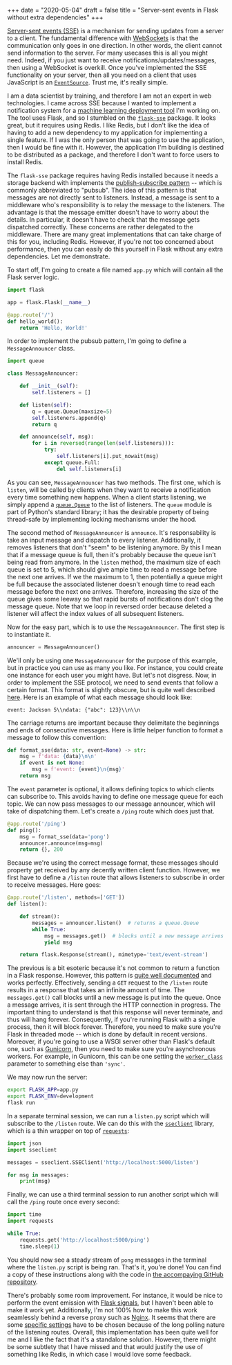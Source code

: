 +++
date = "2020-05-04"
draft = false
title = "Server-sent events in Flask without extra dependencies"
+++

[Server-sent events (SSE)](https://www.wikiwand.com/en/Server-sent_events) is a mechanism for sending updates from a server to a client. The fundamental difference with [WebSockets](https://www.wikiwand.com/en/WebSocket) is that the communication only goes in one direction. In other words, the client cannot send information to the server. For many usecases this is all you might need. Indeed, if you just want to receive notifications/updates/messages, then using a WebSocket is overkill. Once you've implemented the SSE functionality on your server, then all you need on a client that uses JavaScript is an [`EventSource`](https://developer.mozilla.org/en-US/docs/Web/API/EventSource). Trust me, it's really simple.

I am a data scientist by training, and therefore I am not an expert in web technologies. I came across SSE because I wanted to implement a notification system for a [machine learning deployment tool](https://github.com/creme-ml/chantilly) I'm working on. The tool uses Flask, and so I stumbled on the [`flask-sse`](https://github.com/singingwolfboy/flask-sse) package. It looks great, but it requires using Redis. I like Redis, but I don't like the idea of having to add a new dependency to my application for implementing a single feature. If I was the only person that was going to use the application, then I would be fine with it. However, the application I'm building is destined to be distributed as a package, and therefore I don't want to force users to install Redis.

The `flask-sse` package requires having Redis installed because it needs a storage backend with implements the [publish-subscribe pattern](https://www.wikiwand.com/en/Publish%E2%80%93subscribe_pattern) -- which is commonly abbreviated to "pubsub". The idea of this pattern is that messages are not directly sent to listeners. Instead, a message is sent to a middleware who's responsibility is to relay the message to the listeners. The advantage is that the message emitter doesn't have to worry about the details. In particular, it doesn't have to check that the message gets dispatched correctly. These concerns are rather delegated to the middleware. There are many great implementations that can take charge of this for you, including Redis. However, if you're not too concerned about performance, then you can easily do this yourself in Flask without any extra dependencies. Let me demonstrate.

To start off, I'm going to create a file named `app.py` which will contain all the Flask server logic.

```py
import flask

app = flask.Flask(__name__)

@app.route('/')
def hello_world():
    return 'Hello, World!'
```

In order to implement the pubsub pattern, I'm going to define a `MessageAnnouncer` class.

```py
import queue

class MessageAnnouncer:

    def __init__(self):
        self.listeners = []

    def listen(self):
        q = queue.Queue(maxsize=5)
        self.listeners.append(q)
        return q

    def announce(self, msg):
        for i in reversed(range(len(self.listeners))):
            try:
                self.listeners[i].put_nowait(msg)
            except queue.Full:
                del self.listeners[i]
```

As you can see, `MessageAnnouncer` has two methods. The first one, which is `listen`, will be called by clients when they want to receive a notification every time something new happens. When a client starts listening, we simply append a [`queue.Queue`](https://docs.python.org/3/library/queue.html#queue.Queue) to the list of listeners. The `queue` module is part of Python's standard library; it has the desirable property of being thread-safe by implementing locking mechanisms under the hood.

The second method of `MessageAnnouncer` is `announce`. It's responsability is take an input message and dispatch to every listener. Additionally, it removes listeners that don't "seem" to be listening anymore. By this I mean that if a message queue is full, then it's probably because the queue isn't being read from anymore. In the `listen` method, the maximum size of each queue is set to 5, which should give ample time to read a message before the next one arrives. If we the maximum to 1, then potentially a queue might be full because the associated listener doesn't enough time to read each message before the next one arrives. Therefore, increasing the size of the queue gives some leeway so that rapid bursts of notifications don't clog the message queue. Note that we loop in reversed order because deleted a listener will affect the index values of all subsequent listeners.

Now for the easy part, which is to use the `MessageAnnouncer`. The first step is to instantiate it.

```py
announcer = MessageAnnouncer()
```

We'll only be using one `MessageAnnouncer` for the purpose of this example, but in practice you can use as many you like. For instance, you could create one instance for each user you might have. But let's not disgress. Now, in order to implement the SSE protocol, we need to send events that follow a certain format. This format is slightly obscure, but is quite well described [here](https://developer.mozilla.org/en-US/docs/Web/API/Server-sent_events/Using_server-sent_events#Event_stream_format). Here is an example of what each message should look like:

```
event: Jackson 5\\ndata: {"abc": 123}\\n\\n
```

The carriage returns are important because they delimitate the beginnings and ends of consecutive messages. Here is little helper function to format a message to follow this convention:

```py
def format_sse(data: str, event=None) -> str:
    msg = f'data: {data}\n\n'
    if event is not None:
        msg = f'event: {event}\n{msg}'
    return msg
```

The `event` parameter is optional, it allows defining topics to which clients can subscribe to. This avoids having to define one message queue for each topic. We can now pass messages to our message announcer, which will take of dispatching them. Let's create a `/ping` route which does just that.

```py
@app.route('/ping')
def ping():
    msg = format_sse(data='pong')
    announcer.announce(msg=msg)
    return {}, 200
```

Because we're using the correct message format, these messages should property get received by any decently written client function. However, we first have to define a `/listen` route that allows listeners to subscribe in order to receive messages. Here goes:

```py
@app.route('/listen', methods=['GET'])
def listen():

    def stream():
        messages = announcer.listen()  # returns a queue.Queue
        while True:
            msg = messages.get()  # blocks until a new message arrives
            yield msg

    return flask.Response(stream(), mimetype='text/event-stream')
```

The previous is a bit esoteric because it's not common to return a function in a Flask response. However, this pattern is [quite well documented](https://flask.palletsprojects.com/en/1.1.x/patterns/streaming/) and works perfectly. Effectively, sending a `GET` request to the `/listen` route results in a response that takes an infinite amount of time. The `messages.get()` call blocks until a new message is put into the queue. Once a message arrives, it is sent through the HTTP connection in progress. The important thing to understand is that this response will never terminate, and thus will hang forever. Consequently, if you're running Flask with a single process, then it will block forever. Therefore, you need to make sure you're Flask in threaded mode -- which is done by default in recent versions. Moreover, if you're going to use a WSGI server other than Flask's default one, such as [Gunicorn](https://gunicorn.org/), then you need to make sure you're asynchronous workers. For example, in Gunicorn, this can be one setting the [`worker_class`](https://docs.gunicorn.org/en/stable/settings.html#worker-class) parameter to something else than `'sync'`.

We may now run the server:

```sh
export FLASK_APP=app.py
export FLASK_ENV=development
flask run
```

In a separate terminal session, we can run a `listen.py` script which will subscribe to the `/listen` route. We can do this with the [`sseclient`](https://pypi.org/project/sseclient/) library, which is a thin wrapper on top of [`requests`](https://requests.readthedocs.io/en/master/):

```py
import json
import sseclient

messages = sseclient.SSEClient('http://localhost:5000/listen')

for msg in messages:
    print(msg)
```

Finally, we can use a third terminal session to run another script which will call the `/ping` route once every second:

```py
import time
import requests

while True:
    requests.get('http://localhost:5000/ping')
    time.sleep(1)
```

You should now see a steady stream of `pong` messages in the terminal where the `listen.py` script is being ran. That's it, you're done! You can find a copy of these instructions along with the code in [the accompaying GitHub repository](https://github.com/MaxHalford/flask-sse-no-deps).

There's probably some room improvement. For instance, it would be nice to perform the event emission with [Flask signals](https://flask.palletsprojects.com/en/1.1.x/signals/), but I haven't been able to make it work yet. Additionally, I'm not 100% how to make this work seamlessly behind a reverse proxy such as [Nginx](https://www.nginx.com/). It seems that there are some [specific settings](https://serverfault.com/questions/801628/for-server-sent-events-sse-what-nginx-proxy-configuration-is-appropriate) have to be chosen because of the long polling nature of the listening routes. Overall, this implementation has been quite well for me and I like the fact that it's a standalone solution. However, there might be some subtlety that I have missed and that would justify the use of something like Redis, in which case I would love some feedback.
